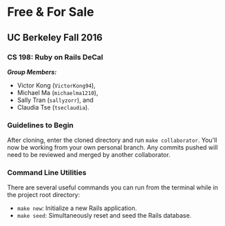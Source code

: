 # Free & For Sale
## UC Berkeley Fall 2016
### CS 198: Ruby on Rails DeCal

_**Group Members:**_
- Victor Kong (`VictorKong94`), 
- Michael Ma (`michaelma1210`), 
- Sally Tran (`sallyzorr`), and
- Claudia Tse (`tseclaudia`).

### Guidelines to Begin
After cloning, enter the cloned directory and run `make collaborator`. You'll
now be working from your own personal branch. Any commits pushed will need to be
reviewed and merged by another collaborator.

### Command Line Utilities
There are several useful commands you can run from the terminal while in the
project root directory:
- `make new`: Initialize a new Rails application.
- `make seed`: Simultaneously reset and seed the Rails database.

